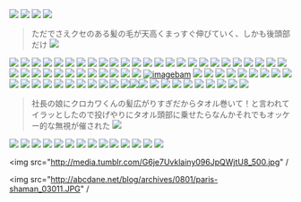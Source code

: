 <img src="http://farm3.static.flickr.com/2432/4013875848_e156dab78c.jpg" />
<img src="http://de.fishki.net/picsw/082009/27/bad/023.jpg"/>

<img src="http://de.fishki.net/picsw/042009/28/students/108.jpg" />

<img src="http://www.epicprops.com/images/whw1.png" />


<blockquote>
ただでさえクセのある髪の毛が天高くまっすぐ伸びていく、しかも後頭部だけ

<img src="http://fphoto.livedoor.biz/0902/kami14.jpg">
</blockquote>

<img src="http://2.bp.blogspot.com/_RwmGaB6TA0s/SseQHm5CP0I/AAAAAAAAH2w/fooAwlP6_HM/s1600-h/wtf.png" />
<img src="http://de.fishki.net/picsw/062009/09/bonus/goth/039_goth.jpg" />
<img src="http://de.fishki.net/picsw/052009/22/fashion/010.jpg" />
<img src="http://de.fishki.net/picsw/052009/22/fashion/006.jpg" />
<img src="http://gyazo.com/a0653f3aa33b7e3fc52f7e9655f22d52.png" />
<img src="http://de.fishki.net/picsw/042009/07/glamour/002.jpg" />
<img src="http://de.fishki.net/picsw/032009/05/bonus/russia/010.jpg"/>
<img src="http://photofile.ru/photo/fishki_net/3691669/82922727.jpg" />
<img src="http://de.fishki.net/picsw/022009/18/ears/004.jpg" />
<img src="http://fphoto.livedoor.biz/0902/kami13.jpg" />
<img src="http://i50.photobucket.com/albums/f319/bozola/0000000000000000000-3.jpg" />
<img src="http://fphoto.livedoor.biz/0902/kami09.jpg" />
<img src="http://fphoto.livedoor.biz/0902/kami15.jpg" />
<img src="http://fphoto.livedoor.biz/0902/kami21.jpg" />
<img src="http://img2.wiredvision.jp/news/200902/2009021622-1.jpg" />
<img src="http://de.fishki.net/picsw/022009/11/manwomen/002.jpg" />
<img src="http://6.media.tumblr.com/3HWhJ1T6fjs3cv8hihhZo5W2o1_400.jpg" />
<img src="http://4.media.tumblr.com/3HWhJ1T6fjs3cgjgBqUVc7Uvo1_400.jpg" />
<img src="http://17.media.tumblr.com/ln1YVs4Jhjmtd44dyee6Pb8Jo1_500.jpg" />
<img src="http://nastynets.com/secretstash/blogstuff/2009/02/talkingstatue3.jpg" />
<img src="http://www.fantaterror.com/Directores/ADeOssorio4.jpg" /> 
<img src="http://ru.fishki.net/picsw/012009/23/prislannoe/ray_2006.jpg" />
<img src="http://www.kiva.org/img/w800/258964.jpg" />
<img src="http://ru.fishki.net/picsw/012009/21/prislannoe/POP.jpg"/>
<img src="http://www.saibaba.ws/miracles/jesus_saibaba.jpg"/>
<img src="http://postnext.com/img_set6/cfuukkoplg-013.jpg"/>
<img src="http://de.fishki.net/picsw/122008/24/priskannoe/lopski1.jpg"/>
<img src="http://de.fishki.net/picsw/122008/17/prislannoe/andrey.jpg" />
<img src="http://media.tumblr.com/2TdG78uXThnzekrlF4ysWJ4To1_500.jpg" />
<img src="http://susers.thatsmyface.com/z/zackv/Zackv_fg_j1KLNrLM61_female.fg.front-thumbnail_a4e2424c.jpg" />
<img src="http://teamassignment.com/images/pbmalonghair.png"/>
<img src="http://media.tumblr.com/vicErPwd7h5geivuISmFKWauo1_500.jpg">
<img src="http://de.fishki.net/picsw/112008/25/bonus/extr/016.jpg"/>
<img src="http://images.webpark.ru/uploads52/081121/nice_05.jpg"/>
<img src="http://images.webpark.ru/uploads52/pod13/12_podborka_17.jpg" />
<img src="http://lpcoverlover.com/wp-content/uploads/2008/11/img_2902-500x489.jpg"/>
<img src="http://data.tumblr.com/4qUG14hSRfwfc1crO0IHhh3Ao1_500.jpg" />
<a href="http://www.imagebam.com/image/a855f317867021" target="_blank"><img src="http://thumbnails10.imagebam.com/1787/a855f317867021.gif" alt="imagebam"></a>
<img src="http://i482.photobucket.com/albums/rr190/lila-boscoli/che2.jpg"/>
<img src="http://www.unitedmaskandparty.com/Christmas/images/brown_wig_beard_set.JPG" />
<img src="http://www.as-found.net/wp-content/uploads/Jack-Passion.jpg" />
<img src="http://gyazo.com/0e0e44e0c6f5a83611cacf3fbc904427.png" />
<img src="http://lameatnames.com/files/gimgs/12_2702026284cc80b3bf57.jpg" />
<img src="http://www.iza.ne.jp/images/news/20081027/125129_c450.jpg"/>
<img src="http://gyazo.com/e56f815f5a5c100ac73cd2cefc437ce8.png" />
<img src="http://www.cs.wayne.edu/~kjz/image/ind-pri.gif">
<img src="http://images2.webpark.ru/uploads52/081017/qst_02.jpg">
<img src="http://photofile.ru/photo/fishki_net/3641011/80927404.jpg">
<img src="http://photofile.ru/photo/fishki_net/3641011/80927364.jpg"/>
<img src="http://images2.webpark.ru/uploads52/081009/hairdo_11.jpg" />
<img src="http://media.tumblr.com/3HWhJ1T6fertmbf0f8TzqyUTo1_500.jpg"/>
<img src="http://pics.livejournal.com/beavered_again/pic/0002qt0s"/>
<img src="http://farm4.static.flickr.com/3044/2909387714_a06f15a0a4_o.jpg"/>
<img src="http://picoolio.co.uk/photos/large/1224-4f6nm.jpg"/>
<img src="http://images2.webpark.ru/uploads52/pod12/01_podborka_28.jpg" />
<img src="http://images2.webpark.ru/uploads52/081001/wtf_02.jpg"/>
<img src="http://de.fishki.net/picsw/092008/24/prislannoe/maxim.jpg"/>
<img src="http://30.media.vimeo.com/d1/5/79/72/7972357/7972357_75.jpg"/><img src="http://30.media.vimeo.com/d1/5/79/72/7972357/7972357_75.jpg"/><img src="http://30.media.vimeo.com/d1/5/79/72/7972357/7972357_75.jpg"/>
<img src="http://images.webpark.ru/uploads52/080917/ice_8.jpg"/>
<img src="http://images.webpark.ru/uploads52/080908/back_24.jpg"/>
<img src="http://www.picamatic.com/show/2008/09/07/10/25/966813_500x550.jpg">
<img src="http://images.webpark.ru/uploads52/pod11/04_podborka_23.jpg" />
<img src="http://photofile.ru/photo/fishki_net/3611840/79760147.jpg"/>
<img src="http://www.picamatic.com/show/2008/08/24/07/887490_500x426.jpg"/>
<img src="http://www.picamatic.com/show/2008/08/21/06/868715_507x377.jpg"/>
<img src="http://photofile.ru/photo/fishki_net/3601621/79319219.jpg" />
<img src="http://media.tumblr.com/3HWhJ1T6fc2iv5isF6hkpUQ4_500.jpg"/>

<blockquote>
社長の娘にクロカワくんの髪広がりすぎだからタオル巻いて！と言われてイラッとしたので投げやりにタオル頭部に乗せたらなんかそれでもオッケー的な無視が催された


<img src="http://photofile.ru/photo/fishki_net/3598915/79197902.jpg"/>
</blockquote>


<img src="http://media.tumblr.com/G6je7Uvklbkkqskfr1WGEXKM_500.jpg"/>
<img src="http://i36.tinypic.com/1zlzyba.jpg"/>
<img src="http://media.tumblr.com/3HWhJ1T6fbsi6ymwBIQofwr6_500.jpg"/>
<img src="http://images.webpark.ru/uploads52/pod9/21_podborka_48.jpg">
<img src="http://farm4.static.flickr.com/3029/2655604183_1a900cafb6.jpg" />
<img src="http://gyazo.com/3c1131a340791d3163521b74a24bd12a.png">
<img src="http://media.tumblr.com/cyOSLXuNNb56myxjO1gb5cgL_500.jpg">
<img src="http://media.tumblr.com/DV5Gsmvapb404g31FNgxY6sD_500.jpg"/>
<img src="http://image.blog.livedoor.jp/ndp7dark/imgs/2/d/2dc2cda1.jpg" / >
<img src="http://media.tumblr.com/2TdG78uXTb2z2taoJbwwDVRG_500.jpg">
<img src="http://images.webpark.ru/uploads52/080630/role_35.jpg" />
<img src="http://photofile.ru/photo/fishki_net/3584123/78556279.jpg"/>
<img src="http://photofile.ru/photo/fishki_net/3582704/78489983.jpg" />
<img src="http://de.fishki.net/picsw/062008/23/babayaga/009_babayaga.jpg"/>

<img src="http://media.tumblr.com/G6je7Uvklainy096JpQWjtU8_500.jpg" /
>
<img src="http://abcdane.net/blog/archives/0801/paris-shaman_03011.JPG" /
>


